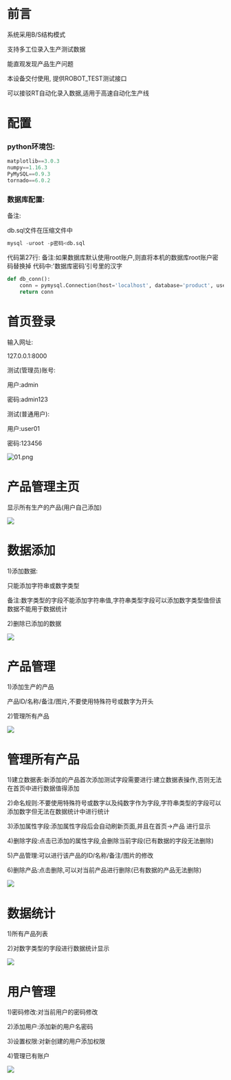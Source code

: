 前言
==

系统采用B/S结构模式

支持多工位录入生产测试数据

能直观发现产品生产问题

本设备交付使用, 提供ROBOT\_TEST测试接口

可以接驳RT自动化录入数据,适用于高速自动化生产线

配置
==

### python环境包:

```python
matplotlib==3.0.3
numpy==1.16.3
PyMySQL==0.9.3
tornado==6.0.2
```

### 数据库配置:

备注:

db.sql文件在压缩文件中

```python
mysql -uroot -p密码<db.sql
```

代码第27行:
备注:如果数据库默认使用root账户,则直将本机的数据库root账户密码替换掉 代码中:'数据库密码’引号里的汉字

```python
def db_conn():
    conn = pymysql.Connection(host='localhost', database='product', user='root', password='数据库密码', charset='utf8')
    return conn
```

首页登录
====



输入网址:

127.0.0.1:8000

测试(管理员)账号:

用户:admin

密码:admin123

测试(普通用户):

用户:user01

密码:123456

![01.png](resources/70454930A3884AE18CEDB1B5487890C0.png)

产品管理主页
======

显示所有生产的产品(用户自己添加)

![](resources/0D9164D80F37AC239BD55E894B162088.jpg)











数据添加
====

1)添加数据:

只能添加字符串或数字类型

备注:数字类型的字段不能添加字符串值,字符串类型字段可以添加数字类型值但该数据不能用于数据统计

2)删除已添加的数据

![](resources/12450C3ACE1E9E161F997D091DDD97D9.jpg)

产品管理
====

1)添加生产的产品

产品ID/名称/备注/图片,不要使用特殊符号或数字为开头

2)管理所有产品

![](resources/75C871717AEA937596B4D35AFFAD0F22.jpg)

管理所有产品
======

1)建立数据表:新添加的产品首次添加测试字段需要进行:建立数据表操作,否则无法在首页中进行数据值得添加

2)命名规则:不要使用特殊符号或数字以及纯数字作为字段,字符串类型的字段可以添加数字但无法在数据统计中进行统计

3)添加属性字段:添加属性字段后会自动刷新页面,并且在首页-\>产品 进行显示

4)删除字段:点击已添加的属性字段,会删除当前字段(已有数据的字段无法删除)

5)产品管理:可以进行该产品的ID/名称/备注/图片的修改

6)删除产品:点击删除,可以对当前产品进行删除(已有数据的产品无法删除)

![](resources/2881EAB92A3B71907239AA36C3984E6B.jpg)

数据统计
====

1)所有产品列表

2)对数字类型的字段进行数据统计显示

![](resources/C89B18D633F558AA060D8A95BF5C96AE.jpg)

用户管理
====

1)密码修改:对当前用户的密码修改

2)添加用户:添加新的用户名密码

3)设置权限:对新创建的用户添加权限

4)管理已有账户

![](resources/C40FB6D62D3EE5A448B1E005D9E59B5A.jpg)
